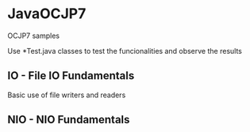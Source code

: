 # JavaOCJP7
OCJP7 samples

Use *Test.java classes to test the funcionalities and observe the results

## IO - File IO Fundamentals
Basic use of file writers and readers 


## NIO - NIO Fundamentals
